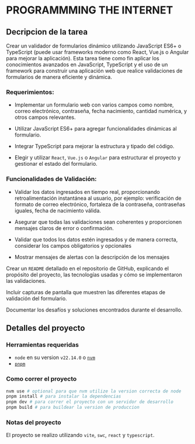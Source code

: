 # PROGRAMMMING THE INTERNET

## Decripcion de la tarea

Crear un validador de formularios dinámico utilizando JavaScript ES6+ o TypeScript (puede usar frameworks moderno como React, Vue.js o Angular para mejorar la aplicación). Esta tarea tiene como fin aplicar los conocimientos avanzados en JavaScript, TypeScript y el uso de un framework para construir una aplicación web que realice validaciones de formularios de manera eficiente y dinámica.

### Requerimientos:

- Implementar un formulario web con varios campos como nombre, correo electrónico, contraseña, fecha nacimiento, cantidad numérica, y otros campos relevantes.

- Utilizar JavaScript ES6+ para agregar funcionalidades dinámicas al formulario.

- Integrar TypeScript para mejorar la estructura y tipado del código.

- Elegir y utilizar `React`, `Vue.js` o `Angular` para estructurar el proyecto y gestionar el estado del formulario.

### Funcionalidades de Validación:

- Validar los datos ingresados en tiempo real, proporcionando retroalimentación instantánea al usuario, por ejemplo: verificación de formato de correo electrónico, fortaleza de la contraseña, contraseñas iguales, fecha de nacimiento válida.

- Asegurar que todas las validaciones sean coherentes y proporcionen mensajes claros de error o confirmación.

- Validar que todos los datos estén ingresados y de manera correcta, considerar los campos obligatorios y opcionales

- Mostrar mensajes de alertas con la descripción de los mensajes

Crear un `README` detallado en el repositorio de GitHub, explicando el propósito del proyecto, las tecnologías usadas y cómo se implementaron las validaciones.

Incluir capturas de pantalla que muestren las diferentes etapas de validación del formulario.

Documentar los desafíos y soluciones encontrados durante el desarrollo.

## Detalles del proyecto

### Herramientas requeridas

- `node` en su version `v22.14.0` o [`nvm`](https://github.com/nvm-sh/nvm)
- [`pnpm`](https://pnpm.io/installation)

### Como correr el proyecto

```BASH
nvm use # optional para que nvm utilize la version correcta de node
pnpm install # para instalar la dependencias
pnpm dev # para correr el proyecto con un servidor de desarrollo
pnpm build # para buildear la version de produccion
```

### Notas del proyecto

El proyecto se realizo utilizando `vite`, `swc`, `react` y `typescript`.
